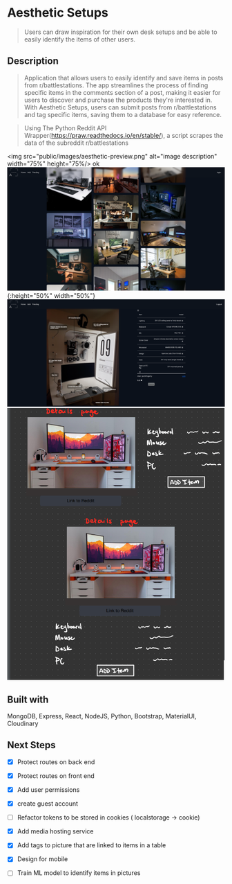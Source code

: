 
# Aesthetic Setups
>  Users can draw inspiration for their own desk setups and be able to easily identify the items of other users.

## Description
> Application that allows users to easily identify and save items in posts from r/battlestations. The app streamlines the process of finding specific items in the comments section of a post, making it easier for users to discover and purchase the products they're interested in. With Aesthetic Setups, users can submit posts from r/battlestations and tag specific items, saving them to a database for easy reference.

> Using The Python Reddit API Wrapper(https://praw.readthedocs.io/en/stable/), a script scrapes the data of the subreddit r/battlestations


<img src="public/images/aesthetic-preview.png" alt="image description" width="75%" height="75%/>
                                                                                           ok
![](public/images/aesthetic-preview.png){:height="50%" width="50%"}
![](public/images/detail_page.png)
![](public/images/wireframe2.png)


## Built with
MongoDB, Express, React, NodeJS, Python, Bootstrap, MaterialUI, Cloudinary

## Next Steps
- [x] Protect routes on back end

- [x] Protect routes on front end

- [x] Add user permissions

- [x] create guest account 

- [ ] Refactor tokens to be stored in cookies ( localstorage -> cookie)

- [x] Add media hosting service

- [x] Add tags to picture that are linked to items in a table

- [x] Design for mobile

- [ ] Train ML model to identify items in pictures
